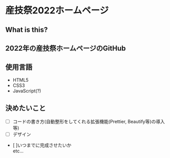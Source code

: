 # 産技祭2022ホームページ  
## What is this?  
2022年の産技祭ホームページのGitHub  
---
## 使用言語  
- HTML5  
- CSS3  
- JavaScript(?)  
## 決めたいこと  
- [ ] コードの書き方(自動整形をしてくれる拡張機能(Prettier, Beautify等)の導入等)  
- [ ] デザイン  
- [ ]いつまでに完成させたいか  
etc...  
